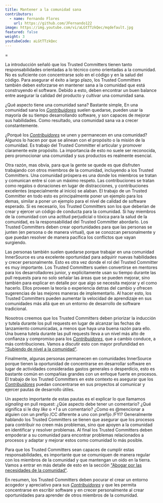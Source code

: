 ```yaml
---
title: Mantener a la comunidad sana
contributors:
  - name: Fernando Flores
    url: https://github.com/JFernando122
image: https://img.youtube.com/vi/aLGtTTzkQec/mqdefault.jpg
featured: false
weight: 3
youtubeCode: aLGtTTzkQec
---
```

<div class="paragraph">
<p>=</p>
</div>
<div class="paragraph">
<p>La introducción señaló que los Trusted Committers tienen tanto responsabilidades orientadas a lo técnico como orientadas a la comunidad.
No es suficiente con concentrarse solo en el código y en la salud del código.
Para asegurar el éxito a largo plazo,
los Trusted Committers también deben esforzarse en mantener sana a la comunidad que está construyendo el software.
Debido a esto, deben encontrar un buen balance entre asegurar la calidad del producto y cultivar una comunidad sana.</p>
</div>
<div class="paragraph">
<p>¿Qué aspecto tiene una comunidad sana? Bastante simple,
En una comunidad sana los <a href="https://innersourcecommons.org/learn/learning-path/contributor/01"><em>Contribuidores</em></a> suelen quedarse, pueden usar la mayoría de su tiempo desarrollando software, y son capaces de mejorar sus habilidades.
Como resultado, una comunidad sana va a crecer constantemente.</p>
</div>
<div class="paragraph">
<p>¿Porqué los <a href="https://innersourcecommons.org/learn/learning-path/contributor/01"><em>Contribuidores</em></a> se unen y permanecen en una comunidad?
Algunos lo hacen por que se alinean con el propósito o la misión de la comunidad.
Es trabajo del Trusted Committer el articular y promover claramente este propósito.
La importancia de esto no suele ser reconocida,
pero promocionar una comunidad y sus productos es realmente esencial.</p>
</div>
<div class="paragraph">
<p>Otra razón, mas obvia, para que la gente se quede
es que disfruten trabajando con otros miembros de la comunidad,
incluyendo a los Trusted Committers.
Una comunidad próspera es una donde los miembros se tratan y comunican entre sí con un máximo respeto.
Las contribuciones se tratan como regalos o donaciones en lugar de distracciones,
y contribuciones excelentes (especialmente al inicio) se alaban.
El trabajo de un Trusted Committer en todo esto es principalmente poner un ejemplo para los demas,
similar a poner un ejemplo para el nível de calidad de software esperado.
Si es necesario, los Trusted Committers son los que deberían de crear y ejercer un código de conducta para la comunidad.
Si hay miembros de la comunidad con una actitud perjudicial o tóxica para la salud de la comunidad,
es la responsabilidad del Trusted Committer abordarlo.
Los Trusted Committers deben crear oportunidades para que las personas se junten (en persona o de manera virtual),
que se conozcan personalmente y que puedan resolver de manera pacífica los conflictos que vayan surgiendo.</p>
</div>
<div class="paragraph">
<p>Las personas también suelen quedarse porque trabajar en una comunidad InnerSource es una excelente oportunidad para adquirir nuevas habilidades y crecer personalmente.
Esto es otra vez donde el rol del Trusted Committer es muy importante.
Los Trusted Committers suelen convertirse en mentores para los desarrolladores junior,
y explícitamente usan su tiempo durante las pull requests para no solo señalar las áreas que se pueden mejorar,
sino también para explicar en detalle por que algo se necesita mejorar y el como hacerlo.
Ellos proveen la teoría o experiencia detras del cambio y ofrecen sugerencias de las mejores maneras de implementarlo.
Al hacer esto, los Trusted Committers pueden aumentar la velocidad de aprendizaje en sus comunidades
más allá que en un entorno de desarrollo de software tradicional.</p>
</div>
<div class="paragraph">
<p>Nosotros creemos que los Trusted Committers deben priorizar la inducción y tutela durante los pull requests en lugar de alcanzar las fechas de lanzamiento comunicadas,
a menos que haya una buena razón para ello.
Una buena tutela durante las pull requests lleva a un nível más alto de confianza y compromiso para los <a href="https://innersourcecommons.org/learn/learning-path/contributor/01"><em>Contribuidores</em></a>,
que a cambio conduce, a más contribuciones.
Vamos a discutir esto con mayor profundidad en <a href="https://innersourcecommons.org/learn/learning-path/trusted-committer/04/">"Subiendo de nível a la comunidad"</a>.</p>
</div>
<div class="paragraph">
<p>Finalmente, algunas personas permanecen en comunidades InnerSource porque
tienen la oportunidad de concentrarse en desarrollar software en lugar de actividades consideradas gastos generales o desperdicio,
esto es bastante común en compañias grandes con un enfoque fuerte en procesos.
El trabajo de los Trusted Committers en este contexto es asegurar que los <a href="https://innersourcecommons.org/learn/learning-path/contributor/01"><em>Contribuidores</em></a> puedan concentrarse en sus proyectos al comunicar y ejercer pautas de desarrollo útiles.</p>
</div>
<div class="paragraph">
<p>Un aspecto importante de estas pautas es el explicar lo que llamamos <em>signaling</em> en pull request:
¿Qúe aspecto debe tener un comentario?
¿Qué significa si le doy <em>like</em> o <em>+1</em> a un comentario?
¿Como es @mencionar a alguien con un prefijo /CC diferente a uno con prefijo /FYI?
Generalmente hablando los Trusted Committers se tienen que asegurar que los procesos para contribuir no creen más problemas,
sino que apoyen a la comunidad en identificar y resolver problemas.
Al final los Trusted Committers deben empoderar a su comunidad para encontrar problemas relacionados a procesos y
adaptar y mejorar estos como comunidad lo más posible.</p>
</div>
<div class="paragraph">
<p>Para que los Trusted Committers sean capaces de cumplir estas responsabilidades,
es importante que se comuniquen de manera regular con los miembros de la comunidad y
que mantengan un oido en la tierra.
Vamos a entrar en más detalle de esto en la sección <a href="https://innersourcecommons.org/learn/learning-path/trusted-committer/06/">"Abogar por las necesidades de la comunidad"</a>.</p>
</div>
<div class="paragraph">
<p>En resumen, los Trusted Committers deben pocurar el crear un entorno acogedor y apreciativo para sus <a href="https://innersourcecommons.org/learn/learning-path/contributor/01"><em>Contribuidores</em></a>
y que les permita concentrarse en escribir software y en crecer personalmente
al crear oportunidades para aprender de otros miembros de la comunidad.</p>
</div>
<!--- This file autogenerated from https://github.com/InnerSourceCommons/InnerSourceLearningPath/blob/master/scripts -->